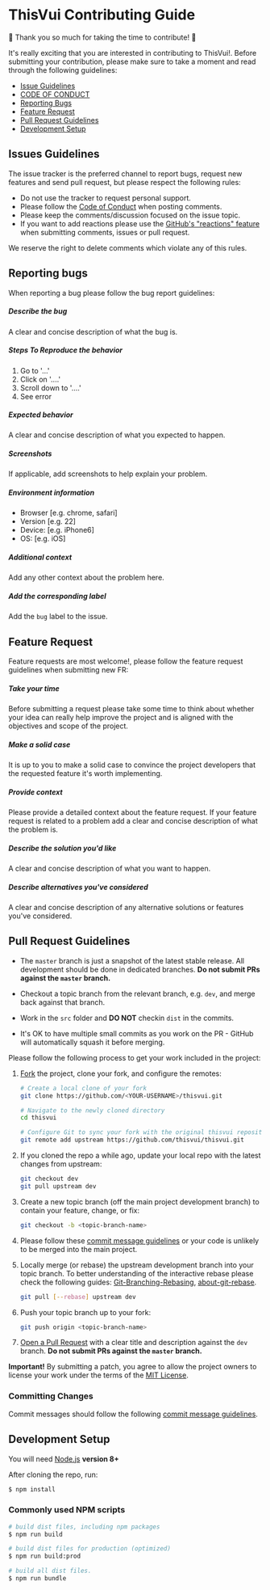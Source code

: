 # ThisVui Contributing Guide

:tada: Thank you so much for taking the time to contribute! :tada:

It's really exciting that you are interested in contributing to ThisVui!. Before submitting your contribution, please make sure to take a moment and read through the following guidelines:

- [Issue Guidelines](#issues-guidelines)
- [CODE OF CONDUCT](https://github.com/thisvui/thisvui/blob/master/.github/CODE_OF_CONDUCT.md)
- [Reporting Bugs](#reporting-bugs)
- [Feature Request](#feature-request)
- [Pull Request Guidelines](#pull-request-guidelines)
- [Development Setup](#development-setup)

## Issues Guidelines

The issue tracker is the preferred channel to report bugs, request new features and send pull request, but please respect the following rules:

- Do not use the tracker to request personal support.
- Please follow the [Code of Conduct](https://github.com/thisvui/thisvui/blob/master/.github/CODE_OF_CONDUCT.md) when posting comments.
- Please keep the comments/discussion focused on the issue topic.
- If you want to add reactions please use the [GitHub's "reactions" feature](https://github.com/blog/2119-add-reactions-to-pull-requests-issues-and-comments)
  when submitting comments, issues or pull request.

We reserve the right to delete comments which violate any of this rules.

## Reporting bugs

When reporting a bug please follow the bug report guidelines:

##### **Describe the bug**
A clear and concise description of what the bug is.

##### **Steps To Reproduce the behavior**
1. Go to '...'
2. Click on '....'
3. Scroll down to '....'
4. See error

##### **Expected behavior**
A clear and concise description of what you expected to happen.

##### **Screenshots**
If applicable, add screenshots to help explain your problem.

##### **Environment information**
 - Browser [e.g. chrome, safari]
 - Version [e.g. 22]
 - Device: [e.g. iPhone6]
 - OS: [e.g. iOS]

##### **Additional context**
Add any other context about the problem here.

##### **Add the corresponding label**
Add the `bug` label to the issue.

## Feature Request

Feature requests are most welcome!, please follow the feature request guidelines when submitting new FR:

##### **Take your time**
Before submitting a request please take some time to think about whether your idea can really help improve the project
and is aligned with the objectives and scope of the project. 

##### **Make a solid case**
It is up to you to make a solid case to convince the project developers that the requested feature it's worth implementing.

##### **Provide context**
Please provide a detailed context about the feature request. If your feature request is related to a problem add a 
clear and concise description of what the problem is. 

##### **Describe the solution you'd like**
A clear and concise description of what you want to happen.

##### **Describe alternatives you've considered**
A clear and concise description of any alternative solutions or features you've considered.

## Pull Request Guidelines

- The `master` branch is just a snapshot of the latest stable release. All development should be done in dedicated branches. **Do not submit PRs against the `master` branch.**

- Checkout a topic branch from the relevant branch, e.g. `dev`, and merge back against that branch.

- Work in the `src` folder and **DO NOT** checkin `dist` in the commits.

- It's OK to have multiple small commits as you work on the PR - GitHub will automatically squash it before merging.

Please follow the following process to get your work included in the project:

1. [Fork](https://help.github.com/en/github/getting-started-with-github/fork-a-repo) the project, clone your fork,
   and configure the remotes:

   ```bash
   # Create a local clone of your fork
   git clone https://github.com/<YOUR-USERNAME>/thisvui.git
   
   # Navigate to the newly cloned directory
   cd thisvui
   
   # Configure Git to sync your fork with the original thisvui repository
   git remote add upstream https://github.com/thisvui/thisvui.git
   ```

2. If you cloned the repo a while ago, update your local repo with the latest changes from upstream:

   ```bash
   git checkout dev
   git pull upstream dev
   ```

3. Create a new topic branch (off the main project development branch) to
   contain your feature, change, or fix:

   ```bash
   git checkout -b <topic-branch-name>
   ```

4. Please follow these [commit message guidelines](https://chris.beams.io/posts/git-commit/)
   or your code is unlikely to be merged into the main project. 

5. Locally merge (or rebase) the upstream development branch into your topic branch. To better understanding of the interactive rebase 
   please check the following guides: [Git-Branching-Rebasing](https://git-scm.com/book/en/v2/Git-Branching-Rebasing), [about-git-rebase](https://help.github.com/en/github/using-git/about-git-rebase).

   ```bash
   git pull [--rebase] upstream dev
   ```

6. Push your topic branch up to your fork:

   ```bash
   git push origin <topic-branch-name>
   ```

7. [Open a Pull Request](https://help.github.com/en/github/collaborating-with-issues-and-pull-requests/creating-a-pull-request-from-a-fork)
    with a clear title and description against the `dev` branch. **Do not submit PRs against the `master` branch.**

**Important!** By submitting a patch, you agree to allow the project owners to
license your work under the terms of the [MIT License](LICENSE).

### Committing Changes

Commit messages should follow the following [commit message guidelines](https://chris.beams.io/posts/git-commit/).

## Development Setup

You will need [Node.js](http://nodejs.org) **version 8+**

After cloning the repo, run:

``` bash
$ npm install
```

### Commonly used NPM scripts

``` bash
# build dist files, including npm packages
$ npm run build

# build dist files for production (optimized)
$ npm run build:prod

# build all dist files.
$ npm run bundle
```
